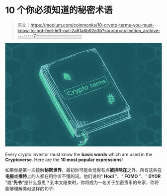 # 10 个你必须知道的秘密术语

> 原文：<https://medium.com/coinmonks/10-crypto-terms-you-must-know-to-not-feel-left-out-2a81a6b92e3b?source=collection_archive---------7----------------------->

![](img/0b7ac5034587119e046f3919392ad447.png)

Every crypto investor must know the **basic words** which are used in the **Cryptoverse**. Here are the **10 most popular expressions**!

如果你是第一次接触**秘密世界**，最初你可能会觉得有点**被排除在**之外。所有这些在**电报**或**推特**上的人都在用你听不懂的词。他们说的“ **Hodl** ”、“ **FOMO** ”、“ **DYOR** ”或“**先令**”是什么意思？到本文结束时，你将成为一名关于加密货币的专家，你将能够理解类似这样的句子: